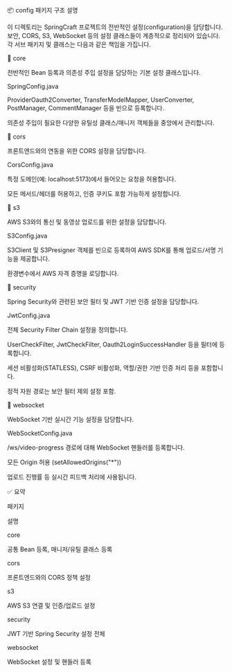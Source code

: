 📦 config 패키지 구조 설명

이 디렉토리는 SpringCraft 프로젝트의 전반적인 설정(configuration)을 담당합니다. 보안, CORS, S3, WebSocket 등의 설정 클래스들이 계층적으로 정리되어 있습니다. 각 서브 패키지 및 클래스는 다음과 같은 책임을 가집니다.

📁 core

전반적인 Bean 등록과 의존성 주입 설정을 담당하는 기본 설정 클래스입니다.

SpringConfig.java

ProviderOauth2Converter, TransferModelMapper, UserConverter, PostManager, CommentManager 등을 빈으로 등록합니다.

의존성 주입이 필요한 다양한 유틸성 클래스/매니저 객체들을 중앙에서 관리합니다.

📁 cors

프론트엔드와의 연동을 위한 CORS 설정을 담당합니다.

CorsConfig.java

특정 도메인(예: localhost:5173)에서 들어오는 요청을 허용합니다.

모든 메서드/헤더를 허용하고, 인증 쿠키도 포함 가능하게 설정합니다.

📁 s3

AWS S3와의 통신 및 동영상 업로드를 위한 설정을 담당합니다.

S3Config.java

S3Client 및 S3Presigner 객체를 빈으로 등록하여 AWS SDK를 통해 업로드/서명 기능을 제공합니다.

환경변수에서 AWS 자격 증명을 로딩합니다.

📁 security

Spring Security와 관련된 보안 필터 및 JWT 기반 인증 설정을 담당합니다.

JwtConfig.java

전체 Security Filter Chain 설정을 정의합니다.

UserCheckFilter, JwtCheckFilter, Oauth2LoginSuccessHandler 등을 필터에 등록합니다.

세션 비활성화(STATLESS), CSRF 비활성화, 역할/권한 기반 인증 처리 등을 포함합니다.

정적 자원 경로는 보안 필터 제외 설정 포함.

📁 websocket

WebSocket 기반 실시간 기능 설정을 담당합니다.

WebSocketConfig.java

/ws/video-progress 경로에 대해 WebSocket 핸들러를 등록합니다.

모든 Origin 허용 (setAllowedOrigins("*"))

업로드 진행률 등 실시간 피드백 처리에 사용됩니다.

✅ 요약

패키지

설명

core

공통 Bean 등록, 매니저/유틸 클래스 등록

cors

프론트엔드와의 CORS 정책 설정

s3

AWS S3 연결 및 인증/업로드 설정

security

JWT 기반 Spring Security 설정 전체

websocket

WebSocket 설정 및 핸들러 등록